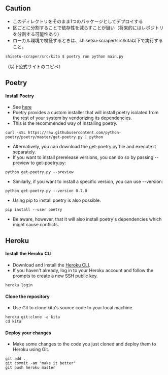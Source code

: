 ## Caution
- このディレクトリをそのまま1つのパッケージとしてデプロイする
- 区ごとに分割することで依存性を減らすことが狙い（将来的にはレポジトリを分割する可能性あり）
- ローカル環境で検証するときは、shisetsu-scraper/src/kita以下で実行すること。
```
shisetu-scraper/src/kita $ poetry run python main.py
```


（以下公式サイトのコピペ）

## Poetry
#### Install Poetry
- See [here](https://pypi.org/project/poetry/)
- Poetry provides a custom installer that will install poetry isolated from the rest of your system by vendorizing its dependencies.
- This is the recommended way of installing poetry.
```
curl -sSL https://raw.githubusercontent.com/python-poetry/poetry/master/get-poetry.py | python
```

- Alternatively, you can download the get-poetry.py file and execute it separately.
- If you want to install prerelease versions, you can do so by passing --preview to get-poetry.py:
```
python get-poetry.py --preview
```

- Similarly, if you want to install a specific version, you can use --version:
```
python get-poetry.py --version 0.7.0
```

- Using pip to install poetry is also possible.
```
pip install --user poetry
```
- Be aware, however, that it will also install poetry's dependencies which might cause conflicts.

## Heroku
#### Install the Heroku CLI
- Download and install the [Heroku CLI](https://devcenter.heroku.com/articles/heroku-cli).
- If you haven't already, log in to your Heroku account and follow the prompts to create a new SSH public key.
```
heroku login
```

#### Clone the repository
- Use Git to clone kita's source code to your local machine.
```
heroku git:clone -a kita
cd kita
```

#### Deploy your changes
- Make some changes to the code you just cloned and deploy them to Heroku using Git.
```
git add .
git commit -am "make it better"
git push heroku master
```
